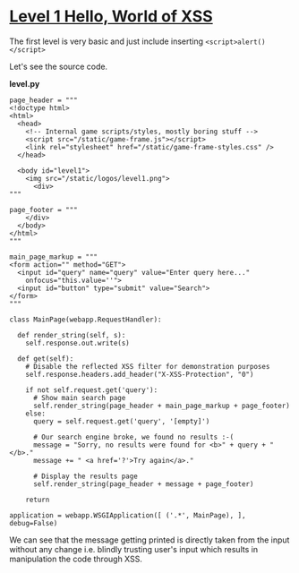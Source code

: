 # [Level 1 Hello, World of XSS](https://xss-game.appspot.com/level1)

The first level is very basic and just include inserting ```<script>alert()</script>```

Let's see the source code.

**level.py**
```
page_header = """
<!doctype html>
<html>
  <head>
    <!-- Internal game scripts/styles, mostly boring stuff -->
    <script src="/static/game-frame.js"></script>
    <link rel="stylesheet" href="/static/game-frame-styles.css" />
  </head>
 
  <body id="level1">
    <img src="/static/logos/level1.png">
      <div>
"""
 
page_footer = """
    </div>
  </body>
</html>
"""
 
main_page_markup = """
<form action="" method="GET">
  <input id="query" name="query" value="Enter query here..."
    onfocus="this.value=''">
  <input id="button" type="submit" value="Search">
</form>
"""
 
class MainPage(webapp.RequestHandler):
 
  def render_string(self, s):
    self.response.out.write(s)
 
  def get(self):
    # Disable the reflected XSS filter for demonstration purposes
    self.response.headers.add_header("X-XSS-Protection", "0")
 
    if not self.request.get('query'):
      # Show main search page
      self.render_string(page_header + main_page_markup + page_footer)
    else:
      query = self.request.get('query', '[empty]')
       
      # Our search engine broke, we found no results :-(
      message = "Sorry, no results were found for <b>" + query + "</b>."
      message += " <a href='?'>Try again</a>."
 
      # Display the results page
      self.render_string(page_header + message + page_footer)
     
    return
 
application = webapp.WSGIApplication([ ('.*', MainPage), ], debug=False)
```

We can see that the message getting printed is directly taken from the input without any change i.e. blindly trusting user's 
input which results in manipulation the code through XSS.
